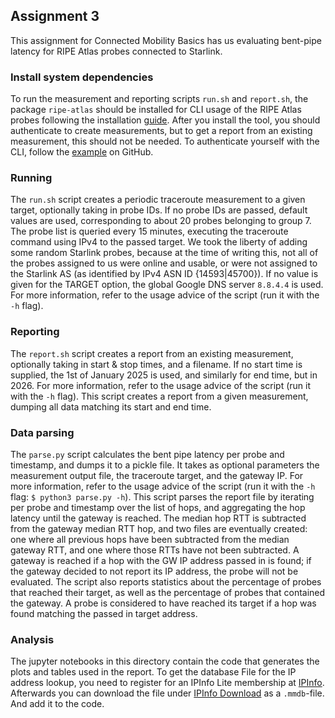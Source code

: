 ## Assignment 3
This assignment for Connected Mobility Basics has us evaluating bent-pipe latency for RIPE Atlas probes connected to Starlink.

### Install system dependencies
To run the measurement and reporting scripts `run.sh` and `report.sh`, the package `ripe-atlas` should be installed for CLI usage of the RIPE Atlas probes following the installation [guide](https://ripe-atlas-tools.readthedocs.io/en/latest/installation.html#installation). After you install the tool, you should authenticate to create measurements, but to get a report from an existing measurement, this should not be needed. To authenticate yourself with the CLI, follow the [example](https://ripe-atlas-tools.readthedocs.io/en/latest/use.html) on GitHub.

### Running
The `run.sh` script creates a periodic traceroute measurement to a given target, optionally taking in probe IDs. If no probe IDs are passed, default values are used, corresponding to about 20 probes belonging to group 7. The probe list is queried every 15 minutes, executing the traceroute command using IPv4 to the passed target.
We took the liberty of adding some random Starlink probes, because at the time of writing this, not all of the probes assigned to us were online and usable, or were not assigned to the Starlink AS (as identified by IPv4 ASN ID {14593|45700}). If no value is given for the TARGET option, the global Google DNS server `8.8.4.4` is used. For more information, refer to the usage advice of the script (run it with the `-h` flag).

### Reporting
The `report.sh` script creates a report from an existing measurement, optionally taking in start & stop times, and a filename. If no start time is supplied, the 1st of January 2025 is used, and similarly for end time, but in 2026.
For more information, refer to the usage advice of the script (run it with the `-h` flag).
This script creates a report from a given measurement, dumping all data matching its start and end time.

### Data parsing
The `parse.py` script calculates the bent pipe latency per probe and timestamp, and dumps it to a pickle file.
It takes as optional parameters the measurement output file, the traceroute target, and the gateway IP. For more information, refer to the usage advice of the script (run it with the `-h` flag: `$ python3 parse.py -h`).
This script parses the report file by iterating per probe and timestamp over the list of hops, and aggregating the hop latency until the gateway is reached. The median hop RTT is subtracted from the gateway median RTT hop, and two files are eventually created: one where all previous hops have been subtracted from the median gateway RTT, and one where those RTTs have not been subtracted. A gateway is reached if a hop with the GW IP address passed in is found; if the gateway decided to not report its IP address, the probe will not be evaluated. The script also reports statistics about the percentage of probes that reached their target, as well as the percentage of probes that contained the gateway.
A probe is considered to have reached its target if a hop was found matching the passed in target address.

### Analysis

The jupyter notebooks in this directory contain the code that generates the plots and tables used in the report.
To get the database File for the IP address lookup, you need to register for an IPInfo Lite membership at [IPInfo](https://ipinfo.io). Afterwards you can download the file under [IPInfo Download](https://ipinfo.io/dashboard/downloads) as a `.mmdb`-file. And add it to the code. 
